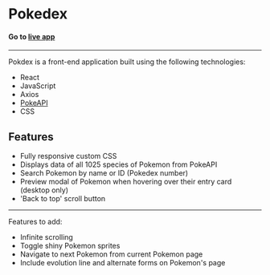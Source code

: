 # Pokedex

#### Go to [live app](https://pokedex-jkm.netlify.app/)

---

Pokdex is a front-end application built using the following technologies:

- React
- JavaScript
- Axios
- [PokeAPI](https://pokeapi.co/)
- CSS

## Features

- Fully responsive custom CSS
- Displays data of all 1025 species of Pokemon from PokeAPI
- Search Pokemon by name or ID (Pokedex number)
- Preview modal of Pokemon when hovering over their entry card (desktop only)
- 'Back to top' scroll button

---

Features to add:

- Infinite scrolling
- Toggle shiny Pokemon sprites
- Navigate to next Pokemon from current Pokemon page
- Include evolution line and alternate forms on Pokemon's page

